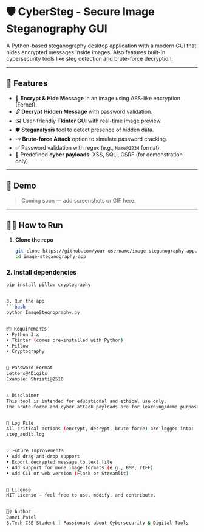 # 🛡️ CyberSteg - Secure Image Steganography GUI

A Python-based steganography desktop application with a modern GUI that hides encrypted messages inside images. Also features built-in cybersecurity tools like steg detection and brute-force decryption.

---

## 🚀 Features

- 🔐 **Encrypt & Hide Message** in an image using AES-like encryption (Fernet).
- 🔓 **Decrypt Hidden Message** with password validation.
- 🖼️ User-friendly **Tkinter GUI** with real-time image preview.
- 🛡️ **Steganalysis** tool to detect presence of hidden data.
- 🗝️ **Brute-force Attack** option to simulate password cracking.
- ✅ Password validation with regex (e.g., `Name@1234` format).
- 🧠 Predefined **cyber payloads**: XSS, SQLi, CSRF (for demonstration only).

---

## 📸 Demo

> Coming soon — add screenshots or GIF here.

---

## 🧑‍💻 How to Run

1. **Clone the repo**
   ```bash
   git clone https://github.com/your-username/image-steganography-app.git
   cd image-steganography-app


### 2. Install dependencies
```bash
pip install pillow cryptography


3. Run the app
```bash
python ImageStegnopraphy.py


📦 Requirements
• Python 3.x
• Tkinter (comes pre-installed with Python)
• Pillow
• Cryptography


🔐 Password Format
Letters@4Digits
Example: Shristi@2510


⚠️ Disclaimer
This tool is intended for educational and ethical use only.
The brute-force and cyber attack payloads are for learning/demo purposes and must not be used maliciously.


📂 Log File
All critical actions (encrypt, decrypt, brute-force) are logged into:
steg_audit.log


💡 Future Improvements
• Add drag-and-drop support
• Export decrypted message to text file
• Add support for more image formats (e.g., BMP, TIFF)
• Add CLI or web version (Flask or Streamlit)


📜 License
MIT License – feel free to use, modify, and contribute.


🙋‍♀️ Author
Janvi Patel
B.Tech CSE Student | Passionate about Cybersecurity & Digital Tools
